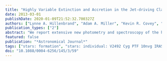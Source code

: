 ```yaml
---
title: "Highly Variable Extinction and Accretion in the Jet-driving Class I-type Young Star PTF 10nvg (V2492 Cyg, IRAS 20496+4354)"
date: 2013-03-01
publishDate: 2020-01-09T21:52:32.700327Z
authors: ["Lynne A. Hillenbrand", "Adam A. Miller", "Kevin R. Covey", "John M. Carpenter", "S. Bradley Cenko", "Jeffrey M. Silverman", "Philip S. Muirhead", "William J. Fischer", "Justin R. Crepp", "Joshua S. Bloom", "Alexei V. Filippenko"]
publication_types: ["2"]
abstract: "We report extensive new photometry and spectroscopy of the highly variable young stellar object PTF 10nvg (also known as IRAS 20496+4354 and V2492 Cyg), including optical and near-infrared time-series data as well as mid-infrared and millimeter data. Following the previously reported 2010 rise to R $_PTF$ lsim13.ͫ5 and subsequent fade, during 2011 and 2012 the source underwent additional episodes of brightening, followed by several magnitude dimming events including prolonged faint states at R $_PTF$ &gt;åisebox-0.5ex  20$^m$. The observed high-amplitude variations are largely consistent with extinction changes (ΔA$_V$ up to 30 mag) having a i̊sebox-0.5ex 220 day quasi-periodic signal. However, photometry measured when the source was near maximum brightness in mid-2010 as well as in late-2012 does not phase well to this period. Spectral evolution includes not only changes in the spectral slope but also correlated variation in the prominence of TiO/VO/CO bands and atomic line emission, as well as anti-correlated variation in forbidden line emission which, along with H$_2$, dominates optical and infrared spectra at faint epochs. Notably, night-to- night variations in several forbidden doublet strengths and ratios are observed. High-dispersion spectra were obtained in a variety of photometric states and reveal time-variable line profiles. Neutral and singly ionized atomic species are likely formed in an accretion flow and/or impact while the origin of zero-velocity atomic Li I łambda6707 in emission is unknown. Forbidden lines, including several rare species, exhibit blueshifted emission profiles and likely arise from an outflow/jet. Several of these lines are also seen spatially offset from the continuum source position, presumably in a shocked region of an extended jet. Blueshifted absorption components of the Na I D doublet, K I łambdałambda7665, 7669 doublet, and the O I 7774 triplet, as well as blueshifted absorption components seen against the broad Hα and Ca II triplet emission lines, similarly are formed in the outflow. CARMA maps resolve on larger scales a spatially extended outflow in millimeter-wavelength CO. We attribute the recently observed photometric and spectroscopic behavior to rotating circumstellar disk material located at separation a ≈ 0.7(M $_*$/M $_☉$)$^1/3$ AU from the continuum source, causing the semi-periodic dimming. Occultation of the central star as well as the bright inner disk and the accretion/outflow zones renders shocked gas in the inner part of the jet amenable to observation at the faint epochs. We discuss PTF 10nvg as a source exhibiting both accretion-driven (perhaps analogous to V1647 Ori) and extinction-driven (perhaps analogous to UX Ori or GM Cep) high-amplitude variability phenomena."
featured: false
publication: "*Astronomical Journal*"
tags: ["stars: formation", "stars: individual: V2492 Cyg PTF 10nvg IRAS 20496+4354", "stars: pre-main sequence", "Astrophysics - Solar and Stellar Astrophysics"]
doi: "10.1088/0004-6256/145/3/59"
---
```


